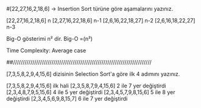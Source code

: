 #[22,27,16,2,18,6] -> Insertion Sort türüne göre aşamalarını yazınız.

[22,27,16,2,18,6] n
[2,27,16,22,18,6] n-1
[2,6,16,22,18,27] n-2
[2,6,16,18,22,27] n-3

Big-O gösterimi n² dir. Big-O =(n²)

Time Complexity: Average case

##////////////////////////////////////////////////////////////////////////

[7,3,5,8,2,9,4,15,6] dizisinin Selection Sort'a göre ilk 4 adımını yazınız.

[7,3,5,8,2,9,4,15,6] ilk hali
[2,3,5,8,7,9,4,15,6] 2 ile 7 yer değiştirdi
[2,3,4,8,7,9,5,15,6] 4 ile 5 yer değiştirdi
[2,3,4,5,7,9,8,15,6] 5 ile 8 yer değiştirdi
[2,3,4,5,6,9,8,15,7] 6 ile 7 yer değiştirdi